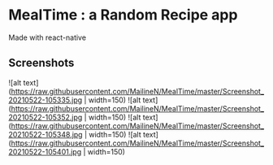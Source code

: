 # MealTime : a Random Recipe app
Made with react-native

## Screenshots
![alt text](https://raw.githubusercontent.com/MailineN/MealTime/master/Screenshot_20210522-105335.jpg | width=150)
![alt text](https://raw.githubusercontent.com/MailineN/MealTime/master/Screenshot_20210522-105352.jpg | width=150)
![alt text](https://raw.githubusercontent.com/MailineN/MealTime/master/Screenshot_20210522-105348.jpg | width=150)
![alt text](https://raw.githubusercontent.com/MailineN/MealTime/master/Screenshot_20210522-105401.jpg | width=150)
